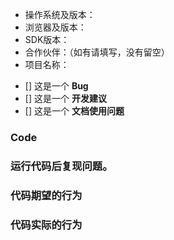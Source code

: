 <!--
  为了快速的定位并解决您的问题，请确保模板内容都完成。
  提交issue时请不要删除模板。
-->

* 操作系统及版本：
* 浏览器及版本：
* SDK版本：
* 合作伙伴：（如有请填写，没有留空）
* 项目名称：

<!--
  请在符合的选项 [] 中填入 x
-->
- [] 这是一个 **Bug**
- [] 这是一个 **开发建议**
- [] 这是一个 **文档使用问题** 

### Code
<!--
  请在这给出您认为有问题的代码节选。
  如果代码比较多，建议您给出完整的可执行代码的下载链接。请提供一个使用代码复现问题的详细步骤。
-->

### 运行代码后复现问题。

### 代码期望的行为

### 代码实际的行为
